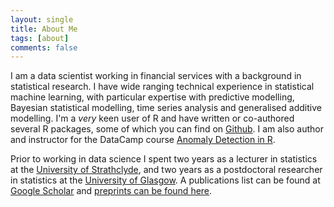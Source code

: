 ```yaml
---
layout: single
title: About Me
tags: [about]
comments: false
---
```


I am a data scientist working in financial services with a background in statistical research.  I have wide ranging technical experience in statistical machine learning, with particular expertise with predictive modelling, Bayesian statistical modelling, time series analysis and generalised additive modelling.  I'm a _very_ keen user of R and have written or co-authored several R packages, some of which you can find on [Github](https://github.com/alastairrushworth).  I am also author and instructor for the DataCamp course [Anomaly Detection in R](https://www.datacamp.com/courses/anomaly-detection-in-r).

Prior to working in data science I spent two years as a lecturer in statistics at the [University of Strathclyde](https://www.strath.ac.uk/science/mathematicsstatistics/), and two years as a postdoctoral researcher in statistics at the [University of Glasgow](http://www.gla.ac.uk/schools/mathematicsstatistics/).  A publications list can be found at [Google Scholar](https://scholar.google.co.uk/citations?user=rQUGb5UAAAAJ&hl=en) and [preprints can be found here](https://alastairrushworth.github.io/papers/).
